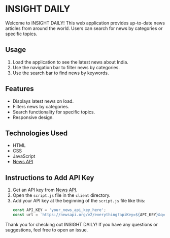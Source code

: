 # INSIGHT DAILY

Welcome to INSIGHT DAILY! This web application provides up-to-date news articles from around the world. Users can search for news by categories or specific topics. 

## Usage
1. Load the application to see the latest news about India.
2. Use the navigation bar to filter news by categories.
3. Use the search bar to find news by keywords.

## Features
- Displays latest news on load.
- Filters news by categories.
- Search functionality for specific topics.
- Responsive design.

## Technologies Used
- HTML
- CSS
- JavaScript
- [News API](https://newsapi.org/)

## Instructions to Add API Key
1. Get an API key from [News API](https://newsapi.org/).
2. Open the `script.js` file in the `client` directory.
3. Add your API key at the beginning of the `script.js` file like this:
    ```javascript
    const API_KEY = 'your_news_api_key_here';
    const url = `https://newsapi.org/v2/everything?apiKey=${API_KEY}&q=`;
    ```
 
Thank you for checking out INSIGHT DAILY! If you have any questions or suggestions, feel free to open an issue.

